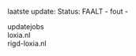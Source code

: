 laatste update: 
Status: FAALT - fout - 
<div class="service R">updatejobs</div><div class="service G">loxia.nl</div><div class="service G">rigd-loxia.nl</div>